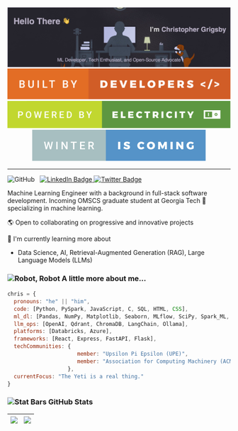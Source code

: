 <div id="header" align="center">
  <img src="public/profile-banner.jpg"/>
  <div id="for-the-badges"> 
    <img src="public/built-by-developers.svg"/> 
    <img src="public/powered-by-electricity.svg"/> 
    <img src="public/winter-is-coming.svg"/> 
  </div>
</div>

---

<div id="social-media"> 
  <img src="https://media3.giphy.com/media/KzJkzjggfGN5Py6nkT/giphy.gif?cid=ecf05e47kdqmsb0c0jutw2frfswxmewcrchghplwistohma6&rid=giphy.gif&ct=s" width="60" alt="GitHub"> 
    &nbsp;
  <a href="https://www.linkedin.com/in/c-grigsby/">
    <img src="https://img.shields.io/badge/LinkedIn-blue?style=for-the-badge&logo=linkedin&logoColor=white" alt="LinkedIn Badge"/>
  </a>
  <a href="https://twitter.com/cgrigsby_">
    <img src="https://img.shields.io/badge/Twitter-blue?style=for-the-badge&logo=twitter&logoColor=white" alt="Twitter Badge"/>
  </a>
</div>

Machine Learning Engineer with a background in full-stack software development. Incoming OMSCS graduate student at Georgia Tech 🐝 specializing in machine learning.

🌎 Open to collaborating on progressive and innovative projects

🌱 I'm currently learning more about

- Data Science, AI, Retrieval-Augmented Generation (RAG), Large Language Models (LLMs)

### <img src="https://media0.giphy.com/media/TLPJfIiVJtFn50nFm4/giphy.gif?cid=ecf05e47exbrsk3i97eted5a59o8vtymsy9euelyelcjtckt&rid=giphy.gif&ct=s" width="64" alt="Robot, Robot"> A little more about me...  

```javascript
chris = {
  pronouns: "he" || "him",
  code: [Python, PySpark, JavaScript, C, SQL, HTML, CSS],
  ml_dl: [Pandas, NumPy, Matplotlib, Seaborn, MLflow, SciPy, Spark_ML, Scikit-Learn, TensorFlow],
  llm_ops: [OpenAI, Qdrant, ChromaDB, LangChain, Ollama],
  platforms: [Databricks, Azure],
  frameworks: [React, Express, FastAPI, Flask],
  techCommunities: {
                      member: "Upsilon Pi Epsilon (UPE)",
                      member: "Association for Computing Machinery (ACM)"
                   },
  currentFocus: "The Yeti is a real thing."
}
```
### <img src="https://media1.giphy.com/media/PkGLJIKYcgCYrxdpks/giphy.gif?cid=ecf05e477fzdw0r3xa65dwcoi96axqywgnsowg4dozxidjln&rid=giphy.gif&ct=s" width="55" alt="Stat Bars">&nbsp;GitHub Stats  

| <img align="center" src="http://github-readme-streak-stats.herokuapp.com?user=c-grigsby&theme=dark&background=000000" /> | <img align="center" src="https://github-readme-stats-rosy-two-38.vercel.app/api/top-langs/?username=c-grigsby&exclude_repo=inventory-management-system,csharp-mini-projects,ml-fintech-case-studies&langs_count=8&layout=compact&theme=vision-friendly-dark&size_weight=0.55&count_weight=0.45"/> |
| ------------- | ------------- |
